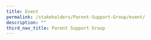 ```yaml
---
title: Event
permalink: /stakeholders/Parent-Support-Group/event/
description: ""
third_nav_title: Parent Support Group
---
```

